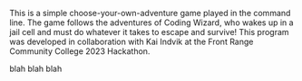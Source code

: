 This is a simple choose-your-own-adventure game played in the command line. The game follows the adventures of Coding Wizard, who wakes up in a jail cell and must do whatever it takes to escape and survive! 
This program was developed in collaboration with Kai Indvik at the Front Range Community College 2023 Hackathon. 


blah blah blah